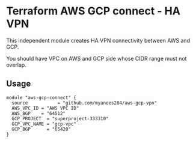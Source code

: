 # Terraform AWS GCP connect - HA VPN
This independent module creates HA VPN connectivity between AWS and GCP.

You should have VPC on AWS and GCP side whose CIDR range must not overlap.
## Usage
~~~
module "aws-gcp-connect" {
  source           = "github.com/myanees284/aws-gcp-vpn"
  AWS_VPC_ID = "AWS VPC ID"
  AWS_BGP    = "64512"
  GCP_PROJECT  = "superproject-333310"
  GCP_VPC_NAME = "gcp-vpc"
  GCP_BGP      = "65420"
}
~~~

